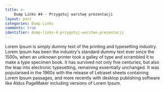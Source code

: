 ```yaml
---
title: >-
    Dump Links #4 - Przygotuj warstwę prezentacji
layout: post
categories: Dump Links
comments: true
identifier: dump-links-4-przygotuj-warstwe-prezentacji
---
```


Lorem Ipsum is simply dummy text of the printing and typesetting industry. Lorem Ipsum has been the industry's standard dummy text ever since the 1500s, when an unknown printer took a galley of type and scrambled it to make a type specimen book. It has survived not only five centuries, but also the leap into electronic typesetting, remaining essentially unchanged. It was popularised in the 1960s with the release of Letraset sheets containing Lorem Ipsum passages, and more recently with desktop publishing software like Aldus PageMaker including versions of Lorem Ipsum.
